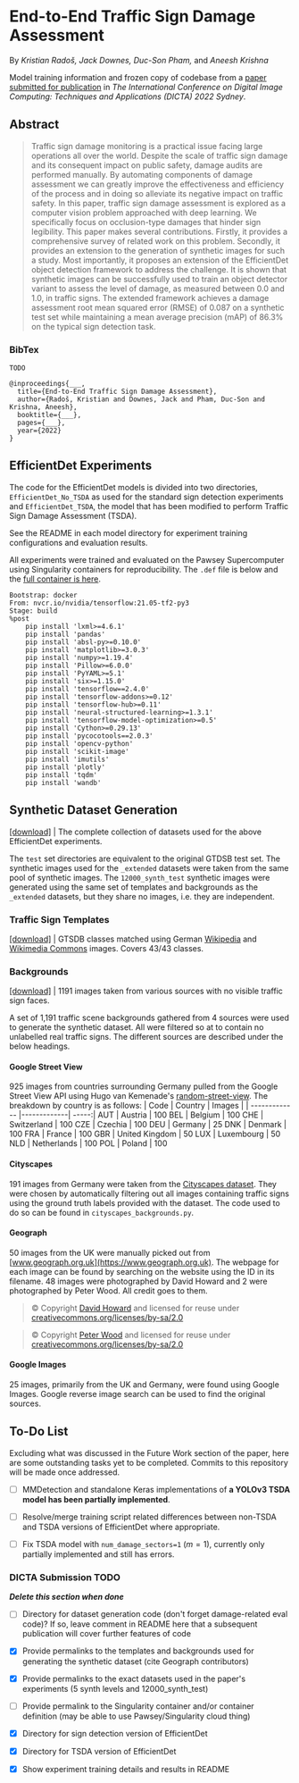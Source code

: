 # End-to-End Traffic Sign Damage Assessment

By *Kristian Radoš, Jack Downes, Duc-Son Pham,* and *Aneesh Krishna*

Model training information and frozen copy of codebase from a [paper submitted for publication]() in *The International Conference on Digital Image Computing: Techniques and Applications (DICTA) 2022 Sydney*.

## Abstract
> Traffic sign damage monitoring is a practical issue facing large operations all over the world. Despite the scale of traffic sign damage and its consequent impact on public safety, damage audits are performed manually. By automating components of damage assessment we can greatly improve the effectiveness and efficiency of the process and in doing so alleviate its negative impact on traffic safety. In this paper, traffic sign damage assessment is explored as a computer vision problem approached with deep learning. We specifically focus on occlusion-type damages that hinder sign legibility. This paper makes several contributions. Firstly, it provides a comprehensive survey of related work on this problem. Secondly, it provides an extension to the generation of synthetic images for such a study. Most importantly, it proposes an extension of the EfficientDet object detection framework to address the challenge. It is shown that synthetic images can be successfully used to train an object detector variant to assess the level of damage, as measured between 0.0 and 1.0, in traffic signs. The extended framework achieves a damage assessment root mean squared error (RMSE) of 0.087 on a synthetic test set while maintaining a mean average precision (mAP) of 86.3% on the typical sign detection task.

### BibTex
```
TODO

@inproceedings{___,
  title={End-to-End Traffic Sign Damage Assessment},
  author={Radoš, Kristian and Downes, Jack and Pham, Duc-Son and Krishna, Aneesh},
  booktitle={___},
  pages={___},
  year={2022}
}
```

## EfficientDet Experiments
The code for the EfficientDet models is divided into two directories, `EfficientDet_No_TSDA` as used for the standard sign detection experiments and `EfficientDet_TSDA`, the model that has been modified to perform Traffic Sign Damage Assessment (TSDA).

See the README in each model directory for experiment training configurations and evaluation results.

All experiments were trained and evaluated on the Pawsey Supercomputer using Singularity containers for reproducibility. The `.def` file is below and the [full container is here]().
```
Bootstrap: docker
From: nvcr.io/nvidia/tensorflow:21.05-tf2-py3
Stage: build
%post
    pip install 'lxml>=4.6.1'
    pip install 'pandas'
    pip install 'absl-py>=0.10.0'
    pip install 'matplotlib>=3.0.3'
    pip install 'numpy>=1.19.4'
    pip install 'Pillow>=6.0.0'
    pip install 'PyYAML>=5.1'
    pip install 'six>=1.15.0'
    pip install 'tensorflow==2.4.0'
    pip install 'tensorflow-addons>=0.12'
    pip install 'tensorflow-hub>=0.11'
    pip install 'neural-structured-learning>=1.3.1'
    pip install 'tensorflow-model-optimization>=0.5'
    pip install 'Cython>=0.29.13'
    pip install 'pycocotools==2.0.3'
    pip install 'opencv-python'
    pip install 'scikit-image'
    pip install 'imutils'
    pip install 'plotly'
    pip install 'tqdm'
    pip install 'wandb'
```

## Synthetic Dataset Generation
[[download]](https://drive.google.com/file/d/19FuxvFtov2gFGeZEaOndEO3Qb9YkExx8/view?usp=sharing) | The complete collection of datasets used for the above EfficientDet experiments.

The `test` set directories are equivalent to the original GTDSB test set. The synthetic images used for the `_extended` datasets were taken from the same pool of synthetic images. The `12000_synth_test` synthetic images were generated using the same set of templates and backgrounds  as the `_extended` datasets, but they share no images, i.e. they are independent.

### Traffic Sign Templates
[[download]](https://drive.google.com/file/d/1kMAPRSOs9RqAtQu6-fUEn1fqkazIC3Kt/view?usp=sharing) | GTSDB classes matched using German [Wikipedia](https://en.wikipedia.org/wiki/Road_signs_in_Germany) and [Wikimedia Commons](https://commons.wikimedia.org/wiki/Historic_road_signs_in_Germany#1992%E2%80%932013) images. Covers 43/43 classes.

### Backgrounds
[[download]](https://drive.google.com/file/d/1navoOiHRhYhrIGgogp1TMoEg3QczvN85/view?usp=sharing) | 1191 images taken from various sources with no visible traffic sign faces.

A set of 1,191 traffic scene backgrounds gathered from 4 sources were used to generate the synthetic dataset. All were filtered so at to contain no unlabelled real traffic signs. The different sources are described under the below headings.

#### Google Street View
925 images from countries surrounding Germany pulled from the Google Street View API using Hugo van Kemenade's [random-street-view](https://github.com/hugovk/random-street-view). The breakdown by country is as follows:
| Code        | Country           | Images  |
| ------------- |-------------| -----:|
AUT | Austria | 100
BEL | Belgium | 100
CHE | Switzerland | 100
CZE | Czechia | 100
DEU | Germany | 25
DNK | Denmark | 100
FRA | France | 100
GBR | United Kingdom | 50
LUX | Luxembourg | 50
NLD | Netherlands | 100
POL | Poland | 100

#### Cityscapes
191 images from Germany were taken from the [Cityscapes dataset](https://www.cityscapes-dataset.com). They were chosen by automatically filtering out all images containing traffic signs using the ground truth labels provided with the dataset. The code used to do so can be found in `cityscapes_backgrounds.py`.

#### Geograph
50 images from the UK were manually picked out from [www.geograph.org.uk](https://www.geograph.org.uk). The webpage for each image can be found by searching on the website using the ID in its filename. 48 images were photographed by David Howard and 2 were photographed by Peter Wood. All credit goes to them.
> © Copyright [David Howard](https://www.geograph.org.uk/profile/6358) and licensed for reuse under [creativecommons.org/licenses/by-sa/2.0](https://creativecommons.org/licenses/by-sa/2.0/)

> © Copyright [Peter Wood](https://www.geograph.org.uk/profile/72434) and licensed for reuse under [creativecommons.org/licenses/by-sa/2.0](https://creativecommons.org/licenses/by-sa/2.0/)

#### Google Images
25 images, primarily from the UK and Germany, were found using Google Images. Google reverse image search can be used to find the original sources.

## To-Do List

Excluding what was discussed in the Future Work section of the paper, here are some outstanding tasks yet to be completed. Commits to this repository will be made once addressed.

- [ ] MMDetection and standalone Keras implementations of **a YOLOv3 TSDA model has been partially implemented**.

- [ ] Resolve/merge training script related differences between non-TSDA and TSDA versions of EfficientDet where appropriate.

- [ ] Fix TSDA model with `num_damage_sectors=1` ($m=1$), currently only partially implemented and still has errors.

### DICTA Submission TODO

***Delete this section when done***

- [ ] Directory for dataset generation code (don't forget damage-related eval code)? If so, leave comment in README here that a subsequent publication will cover further features of code

- [x] Provide permalinks to the templates and backgrounds used for generating the synthetic dataset (cite Geograph contributors)

- [x] Provide permalinks to the exact datasets used in the paper's experiments (5 synth levels and 12000_synth_test)

- [ ] Provide permalink to the Singularity container and/or container definition (may be able to use Pawsey/Singularity cloud thing)

- [x] Directory for sign detection version of EfficientDet

- [x] Directory for TSDA version of EfficientDet

- [x] Show experiment training details and results in README
